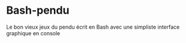 # Bash-pendu
Le bon vieux jeux du pendu écrit en Bash avec une simpliste interface graphique en console 
